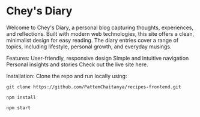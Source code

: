 # Chey's Diary
Welcome to Chey's Diary, a personal blog capturing thoughts, experiences, and reflections. Built with modern web technologies, this site offers a clean, minimalist design for easy reading. The diary entries cover a range of topics, including lifestyle, personal growth, and everyday musings.

Features:
User-friendly, responsive design
Simple and intuitive navigation
Personal insights and stories
Check out the live site here.

Installation:
Clone the repo and run locally using:

```
git clone https://github.com/PattemChaitanya/recipes-frontend.git

npm install

npm start
```
